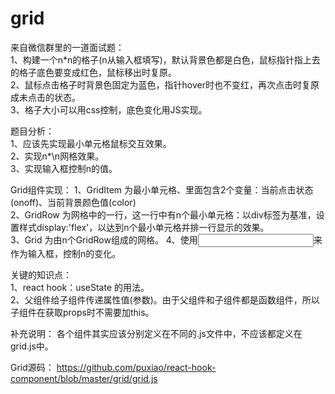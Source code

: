 # grid

来自微信群里的一道面试题：  
1、构建一个n\*n的格子(n从输入框填写)，默认背景色都是白色，鼠标指针指上去的格子底色要变成红色，鼠标移出时复原。  
2、鼠标点击格子时背景色固定为蓝色，指针hover时也不变红，再次点击时复原成未点击的状态。  
3、格子大小可以用css控制，底色变化用JS实现。  

题目分析：  
1、应该先实现最小单元格鼠标交互效果。  
2、实现n*\n网格效果。  
3、实现输入框控制n的值。  

Grid组件实现：
1、GridItem 为最小单元格、里面包含2个变量：当前点击状态(onoff)、当前背景颜色值(color)  
2、GridRow 为网格中的一行，这一行中有n个最小单元格：以div标签为基准，设置样式display:'flex'，以达到n个最小单元格并排一行显示的效果。  
3、Grid 为由n个GridRow组成的网格。
4、使用<input type='number' />来作为输入框，控制n的变化。

关键的知识点：  
1、react hook：useState 的用法。  
2、父组件给子组件传递属性值(参数)。由于父组件和子组件都是函数组件，所以子组件在获取props时不需要加this。  

补充说明：
各个组件其实应该分别定义在不同的.js文件中，不应该都定义在grid.js中。

Grid源码：
https://github.com/puxiao/react-hook-component/blob/master/grid/grid.js
